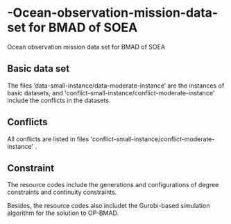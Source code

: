 # -Ocean-observation-mission-data-set for BMAD of SOEA
 Ocean observation mission data set for BMAD of SOEA
 
## Basic data set
The files ‘data-small-instance/data-moderate-instance’ are the instances of basic datasets, and 'conflict-small-instance/conflict-moderate-instance' include the conflicts in the datasets.
 
## Conflicts
All conflicts are listed in files 'conflict-small-instance/conflict-moderate-instance' .
 
## Constraint
The resource codes include the generations and configurations of degree constraints and continuity constraints.

Besides, the resource codes also includet the Gurobi-based simulation algorithm for the solution to OP-BMAD.
